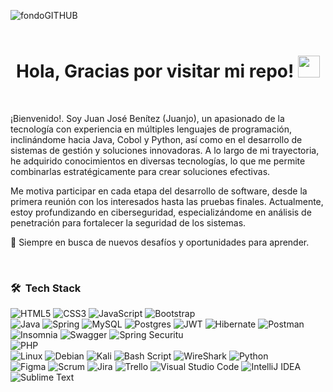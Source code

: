 ![fondoGITHUB](https://github.com/user-attachments/assets/cb717734-1cb4-41c1-92e8-b484f7046ac3)
<br>
<br>
<h1 align="center"><b>Hola, Gracias por visitar mi repo!  </b><img src="https://media.giphy.com/media/hvRJCLFzcasrR4ia7z/giphy.gif" width="35"></h1>
<br>
<p>¡Bienvenido!. Soy Juan José Benítez (Juanjo), un apasionado de la tecnología con experiencia en múltiples lenguajes de programación, inclinándome hacia Java, Cobol y Python, así como en el desarrollo de sistemas de gestión y soluciones innovadoras. A lo largo de mi trayectoria, he adquirido conocimientos en diversas tecnologías, lo que me permite combinarlas estratégicamente para crear soluciones efectivas.

Me motiva participar en cada etapa del desarrollo de software, desde la primera reunión con los interesados hasta las pruebas finales. Actualmente, estoy profundizando en ciberseguridad, especializándome en análisis de penetración para fortalecer la seguridad de los sistemas.

🚀 Siempre en busca de nuevos desafíos y oportunidades para aprender.</p>
<br>

### 🛠 &nbsp;Tech Stack

![HTML5](https://img.shields.io/badge/html5-%23E34F26.svg?style=for-the-badge&logo=html5&logoColor=white)
![CSS3](https://img.shields.io/badge/css3-%231572B6.svg?style=for-the-badge&logo=css3&logoColor=white)
![JavaScript](https://img.shields.io/badge/javascript-%23323330.svg?style=for-the-badge&logo=javascript&logoColor=%23F7DF1E)
![Bootstrap](https://img.shields.io/badge/bootstrap-%238511FA.svg?style=for-the-badge&logo=bootstrap&logoColor=white)\
![Java](https://img.shields.io/badge/java-%23ED8B00.svg?style=for-the-badge&logo=openjdk&logoColor=white)
![Spring](https://img.shields.io/badge/spring-%236DB33F.svg?style=for-the-badge&logo=spring&logoColor=white)
![MySQL](https://img.shields.io/badge/mysql-4479A1.svg?style=for-the-badge&logo=mysql&logoColor=white)
![Postgres](https://img.shields.io/badge/postgres-%23316192.svg?style=for-the-badge&logo=postgresql&logoColor=white)
![JWT](https://img.shields.io/badge/JWT-black?style=for-the-badge&logo=JSON%20web%20tokens)
![Hibernate](https://img.shields.io/badge/Hibernate-59666C?style=for-the-badge&logo=Hibernate&logoColor=white)
![Postman](https://img.shields.io/badge/Postman-FF6C37?style=for-the-badge&logo=postman&logoColor=white)
![Insomnia](https://img.shields.io/badge/Insomnia-black?style=for-the-badge&logo=insomnia&logoColor=5849BE)
![Swagger](https://img.shields.io/badge/-Swagger-%23Clojure?style=for-the-badge&logo=swagger&logoColor=white)
![Spring Securitu](https://img.shields.io/badge/-Spring%20Security-%236DB33F?style=for-the-badge&logo=springsecurity&logoColor=white)\
![PHP](https://img.shields.io/badge/php-%23777BB4.svg?style=for-the-badge&logo=php&logoColor=white)\
![Linux](https://img.shields.io/badge/Linux-FCC624?style=for-the-badge&logo=linux&logoColor=black)
![Debian](https://img.shields.io/badge/Debian-D70A53?style=for-the-badge&logo=debian&logoColor=white)
![Kali](https://img.shields.io/badge/-Kali%20Linux-%23557C94?style=for-the-badge&logo=kalilinux&logoColor=white)
![Bash Script](https://img.shields.io/badge/bash_script-%23121011.svg?style=for-the-badge&logo=gnu-bash&logoColor=white)
![WireShark](https://img.shields.io/badge/-Wireshark-%231679A7?style=for-the-badge&logo=wireshark&logoColor=white)
![Python](https://img.shields.io/badge/python-3670A0?style=for-the-badge&logo=python&logoColor=ffdd54)\
![Figma](https://img.shields.io/badge/figma-%23F24E1E.svg?style=for-the-badge&logo=figma&logoColor=white)
![Scrum](https://img.shields.io/badge/Scrum%20Alliance-009FDA.svg?style=for-the-badge&logo=Scrum-Alliance&logoColor=white)
![Jira](https://img.shields.io/badge/jira-%230A0FFF.svg?style=for-the-badge&logo=jira&logoColor=white)
![Trello](https://img.shields.io/badge/Trello-%23026AA7.svg?style=for-the-badge&logo=Trello&logoColor=white)
![Visual Studio Code](https://img.shields.io/badge/Visual%20Studio%20Code-0078d7.svg?style=for-the-badge&logo=visual-studio-code&logoColor=white)
![IntelliJ IDEA](https://img.shields.io/badge/IntelliJIDEA-000000.svg?style=for-the-badge&logo=intellij-idea&logoColor=white)
![Sublime Text](https://img.shields.io/badge/sublime_text-%23575757.svg?style=for-the-badge&logo=sublime-text&logoColor=important)

<!--
**Camba721/Camba721** is a ✨ _special_ ✨ repository because its `README.md` (this file) appears on your GitHub profile.

Here are some ideas to get you started:

- 🔭 I’m currently working on ...
- 🌱 I’m currently learning ...
- 👯 I’m looking to collaborate on ...
- 🤔 I’m looking for help with ...
- 💬 Ask me about ...
- 📫 How to reach me: ...
- 😄 Pronouns: ...
- ⚡ Fun fact: ...
-->
